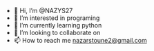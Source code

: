 - 👋 Hi, I’m @NAZYS27
- 👀 I’m interested in programing
- 🌱 I’m currently learning python
- 💞️ I’m looking to collaborate on 
- 📫 How to reach me nazarstoune2@gmail.com


<!---
NAZYS27/NAZYS27 is a ✨ special ✨ repository because its `README.md` (this file) appears on your GitHub profile.
You can click the Preview link to take a look at your changes.
--->
